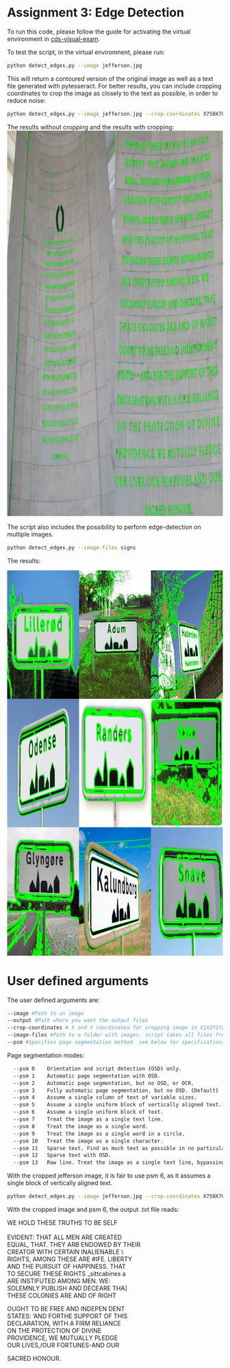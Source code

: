 # Assignment 3: Edge Detection

To run this code, please follow the guide for activating the virtual environment in [cds-visual-exam](https://github.com/Guscode/cds-visual-exam).

To test the script, in the virtual environment, please run:
```bash
python detect_edges.py --image jefferson.jpg
```
This will return a contoured version of the original image as well as a text file generated with pytesseract.
For better results, you can include cropping coordinates to crop the image as closely to the text as possible, in order to reduce noise:
```bash
python detect_edges.py --image jefferson.jpg --crop-coordinates X750X700Y750Y1150
```

The results without cropping and the results with cropping:
<a href="https://github.com/Guscode/cds-visual-exam-2021">
    <img src="/Assignment_3/results/jeffersons.png" alt="Logo" width="1100" height="900">
</a>

The script also includes the possibility to perform edge-detection on multiple images.
```bash
python detect_edges.py --image-files signs
```
The results:

<a href="https://github.com/Guscode/cds-visual-exam-2021">
    <img src="/Assignment_3/results/city_signs.png" alt="Logo" width="900" height="900">
</a>



# User defined arguments

The user defined arguments are:

```bash
--image #Path to an image
--output #Path where you want the output files
--crop-coordinates # X and Y coordinates for cropping image in X1X2Y1Y2 format.
--image-files #Path to a folder with images. script takes all files from folder with .jpg, .jpeg or .png
--psm #Specifies page segmentation method. see below for specifications.

```

Page segmentation modes:

```bash
  --psm 0    Orientation and script detection (OSD) only.
  --psm 1    Automatic page segmentation with OSD.
  --psm 2    Automatic page segmentation, but no OSD, or OCR.
  --psm 3    Fully automatic page segmentation, but no OSD. (Default)
  --psm 4    Assume a single column of text of variable sizes.
  --psm 5    Assume a single uniform block of vertically aligned text.
  --psm 6    Assume a single uniform block of text.
  --psm 7    Treat the image as a single text line.
  --psm 8    Treat the image as a single word.
  --psm 9    Treat the image as a single word in a circle.
  --psm 10   Treat the image as a single character.
  --psm 11   Sparse text. Find as much text as possible in no particular order.
  --psm 12   Sparse text with OSD.
  --psm 13   Raw line. Treat the image as a single text line, bypassing hacks that are Tesseract-specific.
```

With the cropped jefferson image, it is fair to use psm 6, as it assumes a single block of vertically aligned text.

```bash
python detect_edges.py --image jefferson.jpg --crop-coordinates X750X700Y750Y1150 --psm 6 --output results
```

With the cropped image and psm 6, the output .txt file reads:

WE HOLD THESE TRUTHS TO BE SELF <br/>  
EVIDENT: THAT ALL MEN ARE CREATED <br/>
EQUAL, THAT. THEY ARB ENDOWED BY THEIR <br/>
CREATOR WITH CERTAIN INALIENABLE \ <br/>
RIGHTS, AMONG THESE ARE #IFE. LIBERTY <br/>
AND THE PURSUIT OF HAPPINESS. THAT <br/>
TO SECURE THESE RIGHTS _sittcabines a <br/>
ARE INSTIFUTED AMONG MEN. WE: <br/>
SOLEMNLY PUBLISH AND DECEARE THA] <br/>
THESE COLONIES ARE AND OF RIGHT


OUGHT TO BE FREE AND INDEPEN DENT <br/>
STATES: ‘AND FORTHE SUPPORT OF THIS <br/>
DECLARATION, WITH A FIRM RELIANCE <br/>
ON THE PROTECTION OF DIVINE <br/>
PROVIDENCE, WE MUTUALLY PLEDGE <br/>
OUR LIVES,/OUR FORTUNES-AND OUR <br/>

SACRED HONOUR. <br/>

